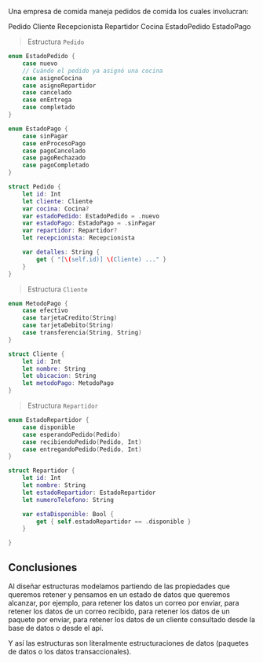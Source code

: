Una empresa de comida maneja pedidos de comida los cuales involucran:

Pedido
Cliente
Recepcionista
Repartidor
Cocina
EstadoPedido
EstadoPago

> Estructura `Pedido`

```swift
enum EstadoPedido {
    case nuevo
    // Cuándo el pedido ya asignó una cocina
    case asignoCocina
    case asignoRepartidor
    case cancelado
    case enEntrega
    case completado
}

enum EstadoPago {
    case sinPagar
    case enProcesoPago
    case pagoCancelado
    case pagoRechazado
    case pagoCompletado
}

struct Pedido {
    let id: Int
    let cliente: Cliente
    var cocina: Cocina?
    var estadoPedido: EstadoPedido = .nuevo
    var estadoPago: EstadoPago = .sinPagar
    var repartidor: Repartidor?
    let recepcionista: Recepcionista

    var detalles: String {
        get { "[\(self.id)] \(Cliente) ..." }
    }  
}
```

> Estructura `Cliente`

```swift
enum MetodoPago {
    case efectivo
    case tarjetaCredito(String)
    case tarjetaDebito(String)
    case transferencia(String, String)
}

struct Cliente {
    let id: Int
    let nombre: String
    let ubicacion: String
    let metodoPago: MetodoPago 
}
```

> Estructura `Repartidor`

```swift
enum EstadoRepartidor {
    case disponible
    case esperandoPedido(Pedido)
    case recibiendoPedido(Pedido, Int)
    case entregandoPedido(Pedido, Int)
}

struct Repartidor {
    let id: Int
    let nombre: String
    let estadoRepartidor: EstadoRepartidor
    let numeroTelefono: String

    var estaDisponible: Bool {
        get { self.estadoRepartidor == .disponible }
    }

}
```

## Conclusiones

Al diseñar estructuras modelamos partiendo de las propiedades que queremos retener y pensamos en un estado de datos que queremos alcanzar, por ejemplo, para retener los datos un correo por enviar, para retener los datos de un correo recibido, para retener los datos de un paquete por enviar, para retener los datos de un cliente consultado desde la base de datos o desde el api.

Y así las estructuras son literalmente estructuraciones de datos (paquetes de datos o los datos transaccionales).
